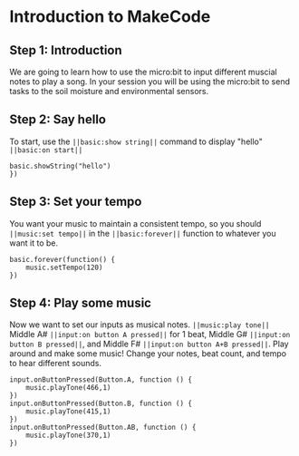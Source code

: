 # Introduction to MakeCode

## Step 1: Introduction

We are going to learn how to use the micro:bit to input different muscial notes to play a song. In your session you will be using the micro:bit to send tasks to the soil moisture and environmental sensors.

## Step 2: Say hello

To start, use the ``||basic:show string||`` command to display "hello" ``||basic:on start||``    

```blocks
basic.showString("hello")
})
```

## Step 3: Set your tempo

You want your music to maintain a consistent tempo, so you should ``||music:set tempo||`` in the ``||basic:forever||`` function to whatever you want it to be.

```blocks
basic.forever(function() {
    music.setTempo(120)
})
```

## Step 4: Play some music

Now we want to set our inputs as musical notes. ``||music:play tone||`` Middle A# ``||input:on button A pressed||`` for 1 beat, Middle G# ``||input:on button B pressed||``, and Middle F# ``||input:on button A+B pressed||``. Play around and make some music! Change your notes, beat count, and tempo to hear different sounds.

```blocks
input.onButtonPressed(Button.A, function () {
    music.playTone(466,1)
})
input.onButtonPressed(Button.B, function () {
    music.playTone(415,1)
})
input.onButtonPressed(Button.AB, function () {
    music.playTone(370,1)
})
```